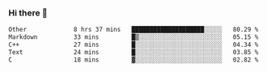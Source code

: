 ### Hi there 👋

<!--
**WShiBin/WShiBin** is a ✨ _special_ ✨ repository because its `README.md` (this file) appears on your GitHub profile.

Here are some ideas to get you started:

- 🔭 I’m currently working on ...
- 🌱 I’m currently learning ...
- 👯 I’m looking to collaborate on ...
- 🤔 I’m looking for help with ...
- 💬 Ask me about ...
- 📫 How to reach me: ...
- 😄 Pronouns: ...
- ⚡ Fun fact: ...
-->

<!--START_SECTION:waka-->

```txt
Other             8 hrs 37 mins   ████████████████████░░░░░   80.29 %
Markdown          33 mins         █▒░░░░░░░░░░░░░░░░░░░░░░░   05.15 %
C++               27 mins         █░░░░░░░░░░░░░░░░░░░░░░░░   04.34 %
Text              24 mins         █░░░░░░░░░░░░░░░░░░░░░░░░   03.85 %
C                 18 mins         ▓░░░░░░░░░░░░░░░░░░░░░░░░   02.82 %
```

<!--END_SECTION:waka-->
